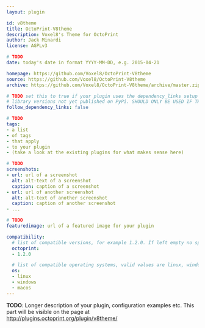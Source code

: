 ```yaml
---
layout: plugin

id: v8theme
title: OctoPrint-V8theme
description: Voxel8's Theme for OctoPrint
author: Jack Minardi
license: AGPLv3

# TODO
date: today's date in format YYYY-MM-DD, e.g. 2015-04-21

homepage: https://github.com/Voxel8/OctoPrint-V8theme
source: https://github.com/Voxel8/OctoPrint-V8theme
archive: https://github.com/Voxel8/OctoPrint-V8theme/archive/master.zip

# TODO set this to true if your plugin uses the dependency_links setup parameter to include
# library versions not yet published on PyPi. SHOULD ONLY BE USED IF THERE IS NO OTHER OPTION!
follow_dependency_links: false

# TODO
tags:
- a list
- of tags
- that apply
- to your plugin
- (take a look at the existing plugins for what makes sense here)

# TODO
screenshots:
- url: url of a screenshot
  alt: alt-text of a screenshot
  caption: caption of a screenshot
- url: url of another screenshot
  alt: alt-text of another screenshot
  caption: caption of another screenshot
- ...

# TODO
featuredimage: url of a featured image for your plugin

compatibility:
  # list of compatible versions, for example 1.2.0. If left empty no specific version requirement will be assumed
  octoprint:
  - 1.2.0

  # list of compatible operating systems, valid values are linux, windows, macos, leaving empty defaults to all
  os:
  - linux
  - windows
  - macos
---
```


**TODO**: Longer description of your plugin, configuration examples etc. This part will be visible on the page at
http://plugins.octoprint.org/plugin/v8theme/
